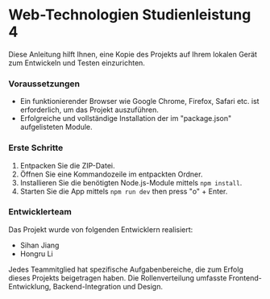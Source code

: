 # Web-Technologien Studienleistung 4
Diese Anleitung hilft Ihnen, eine Kopie des Projekts auf Ihrem lokalen Gerät zum Entwickeln und Testen einzurichten.

### Voraussetzungen
- Ein funktionierender Browser wie Google Chrome, Firefox, Safari etc. ist erforderlich, um das Projekt auszuführen.
- Erfolgreiche und vollständige Installation der im "package.json" aufgelisteten Module.

### Erste Schritte
1. Entpacken Sie die ZIP-Datei.
2. Öffnen Sie eine Kommandozeile im entpackten Ordner. 
3. Installieren Sie die benötigten Node.js-Module mittels `npm install`.
4. Starten Sie die App mittels `npm run dev` then press "o" + Enter.

### Entwicklerteam
Das Projekt wurde von folgenden Entwicklern realisiert:
- Sihan Jiang
- Hongru Li

Jedes Teammitglied hat spezifische Aufgabenbereiche, die zum Erfolg dieses Projekts beigetragen haben. Die Rollenverteilung umfasste Frontend-Entwicklung, Backend-Integration und Design.
